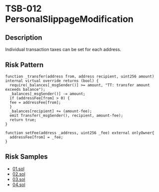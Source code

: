 
# TSB-012 PersonalSlippageModification
## Description

Individual transaction taxes can be set for each address.

## Risk Pattern

```solidity
function _transfer(address from, address recipient, uint256 amount) internal virtual override returns (bool) {
  require(_balances[_msgSender()] >= amount, "TT: transfer amount exceeds balance");
  _balances[_msgSender()] -= amount;
  if (addressFee[from] > 0) {
  fee = addressFee[from];
  }
  _balances[recipient] += (amount-fee);
  emit Transfer(_msgSender(), recipient, amount-fee);
  return true;
}

function setFee(address _address, uint256 _fee) external onlyOwner{
  addressFee[from] = _fee;
}
```

## Risk Samples
 
- [01.sol](https://github.com/cryptousersecurity/token-security-benchmark/blob/main/src/TSB-012/samples/01.sol) 
- [02.sol](https://github.com/cryptousersecurity/token-security-benchmark/blob/main/src/TSB-012/samples/02.sol) 
- [03.sol](https://github.com/cryptousersecurity/token-security-benchmark/blob/main/src/TSB-012/samples/03.sol) 
- [04.sol](https://github.com/cryptousersecurity/token-security-benchmark/blob/main/src/TSB-012/samples/04.sol)
